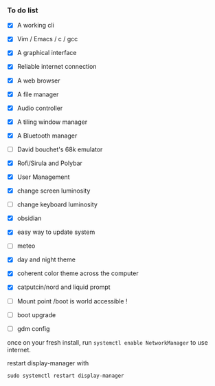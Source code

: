 
### To do list

- [x] A working cli
- [x] Vim / Emacs / c / gcc
- [x] A graphical interface
- [x] Reliable internet connection
- [x] A web browser
- [x] A file manager
- [x] Audio controller
- [x] A tiling window manager
- [x] A Bluetooth manager
- [ ] David bouchet's 68k emulator
- [x] Rofi/Sirula and Polybar
- [x] User Management
- [x] change screen luminosity
- [ ] change keyboard luminosity
- [x] obsidian
- [x] easy way to update system
- [ ] meteo
- [x] day and night theme
- [x] coherent color theme across the computer
- [x] catputcin/nord and liquid prompt


- [ ] Mount point /boot is world accessible !
- [ ] boot upgrade
- [ ] gdm config


once on your fresh install, run `systemctl enable NetworkManager` to use internet.

restart display-manager with 
```shell
sudo systemctl restart display-manager
```